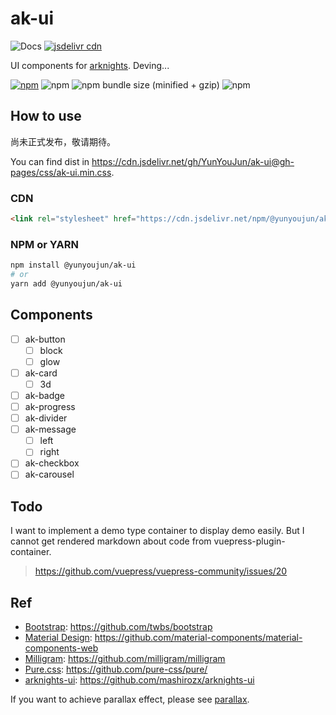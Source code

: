 # ak-ui

![Docs](https://github.com/YunYouJun/ak-ui/workflows/Docs/badge.svg)
[![jsdelivr cdn](https://data.jsdelivr.com/v1/package/npm/@yunyoujun/ak-ui/badge)](https://www.jsdelivr.com/package/npm/@yunyoujun/ak-ui)

UI components for [arknights](https://ak.hypergryph.com/). Deving...

[![npm](https://img.shields.io/npm/v/@yunyoujun/ak-ui.svg?style=flat-square)](https://www.npmjs.com/package/@yunyoujun/ak-ui)
![npm](https://img.shields.io/npm/dt/@yunyoujun/ak-ui.svg?style=flat-square)
![npm bundle size (minified + gzip)](https://img.shields.io/bundlephobia/minzip/@yunyoujun/ak-ui.svg?style=flat-square)
![npm](https://img.shields.io/npm/l/@yunyoujun/ak-ui.svg?style=flat-square)

## How to use

尚未正式发布，敬请期待。

You can find dist in <https://cdn.jsdelivr.net/gh/YunYouJun/ak-ui@gh-pages/css/ak-ui.min.css>.

### CDN

```html
<link rel="stylesheet" href="https://cdn.jsdelivr.net/npm/@yunyoujun/ak-ui" />
```

### NPM or YARN

```sh
npm install @yunyoujun/ak-ui
# or
yarn add @yunyoujun/ak-ui
```

## Components

- [ ] ak-button
  - [ ] block
  - [ ] glow
- [ ] ak-card
  - [ ] 3d
- [ ] ak-badge
- [ ] ak-progress
- [ ] ak-divider
- [ ] ak-message
  - [ ] left
  - [ ] right
- [ ] ak-checkbox
- [ ] ak-carousel

## Todo

I want to implement a demo type container to display demo easily.
But I cannot get rendered markdown about code from vuepress-plugin-container.

> https://github.com/vuepress/vuepress-community/issues/20

## Ref

- [Bootstrap](https://getbootstrap.com/): <https://github.com/twbs/bootstrap>
- [Material Design](https://material.io/develop/web/): <https://github.com/material-components/material-components-web>
- [Milligram](https://milligram.io/): <https://github.com/milligram/milligram>
- [Pure.css](https://purecss.io/): <https://github.com/pure-css/pure/>
- [arknights-ui](https://ak.2heng.xin/): <https://github.com/mashirozx/arknights-ui>

If you want to achieve parallax effect, please see [parallax](https://github.com/wagerfield/parallax).
